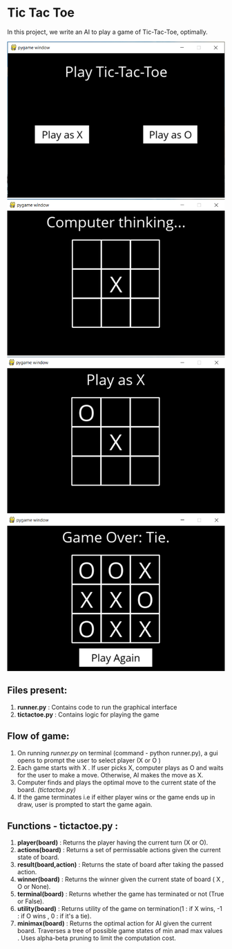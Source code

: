 # Tic Tac Toe

In this project, we write an AI to play a game of Tic-Tac-Toe, optimally.


![Game_Start_prompt](start_game.png) ![Move_1](ss_tictactoe1.png) ![Move_2](ss_tictactoe2.png)
![Game_end_prompt](end_game.png)


## Files present:

1. **runner.py** : Contains code to run the graphical interface
2. **tictactoe.py** : Contains logic for playing the game

## Flow of game:

1. On running *runner.py* on terminal (command - python runner.py), a gui opens to prompt the user to select player (X or O )
2. Each game starts with X . If user picks X, computer plays as O and waits for the user to make a move. Otherwise, AI makes the move as X.
3. Computer finds and plays the optimal move to the current state of the board. *(tictactoe.py)*
4. If the game terminates i.e if either player wins or the game ends up in draw, user is prompted to start the game again.

## Functions - tictactoe.py :

1. **player(board)** : Returns the player having the current turn (X or O).
2. **actions(board)** : Returns a set of permissable actions given the current state of board.
3. **result(board,action)** : Returns the state of board after taking the passed action.
4. **winner(board)** : Returns the winner given the current state of board ( X , O or None).
5. **terminal(board)** : Returns whether the game has terminated or not (True or False).
6. **utility(board)** : Returns utility of the game on termination(1 : if X wins, -1 : if O wins , 0 : if it's a tie).
7. **minimax(board)** : Returns the optimal action for AI given the current board. Traverses a tree of possible game states of min anad max values . Uses alpha-beta pruning to limit the computation cost.

